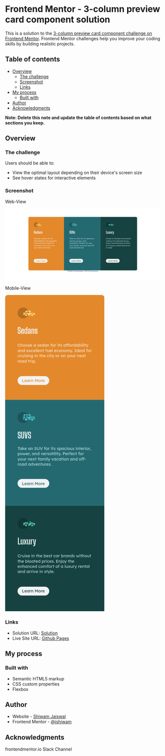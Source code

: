 # Frontend Mentor - 3-column preview card component solution

This is a solution to the [3-column preview card component challenge on Frontend Mentor](https://www.frontendmentor.io/challenges/3column-preview-card-component-pH92eAR2-). Frontend Mentor challenges help you improve your coding skills by building realistic projects. 

## Table of contents

- [Overview](#overview)
  - [The challenge](#the-challenge)
  - [Screenshot](#screenshot)
  - [Links](#links)
- [My process](#my-process)
  - [Built with](#built-with)
- [Author](#author)
- [Acknowledgments](#acknowledgments)

**Note: Delete this note and update the table of contents based on what sections you keep.**

## Overview

### The challenge

Users should be able to:

- View the optimal layout depending on their device's screen size
- See hover states for interactive elements

### Screenshot
Web-View


![WebView](./images/3-column-card-web.png)

Mobile-View


![MobileView](./images/3-column-mobile-card.png)
### Links

- Solution URL: [Solution](https://www.frontendmentor.io/challenges/3column-preview-card-component-pH92eAR2-/hub/3-columnpreviewcardcomponent-using-flexbox-ihZ01itP9)
- Live Site URL: [Github Pages](https://jshiwam.github.io/3-column-preview/)

## My process

### Built with

- Semantic HTML5 markup
- CSS custom properties
- Flexbox

## Author

- Website - [Shiwam Jaiswal](https://github.com/jshiwam)
- Frontend Mentor - [@jshiwam](https://www.frontendmentor.io/profile/jshiwam)

## Acknowledgments

frontendmentor.io Slack Channel
